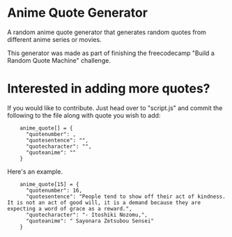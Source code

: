 # Anime Quote Generator
A random anime quote generator that generates random quotes from different anime series or movies.

This generator was made as part of finishing the freecodecamp "Build a Random Quote Machine" challenge.

# Interested in adding more quotes?
If you would like to contribute. Just head over to "script.js" and commit the following to the file along with quote you wish to add:

```
    anime_quote[] = {
      "quotenumber": ,
      "quotesentence": "",
      "quotecharacter": "",
      "quoteanime": ""
    }
```


Here's an example.
```
    anime_quote[15] = {
      "quotenumber": 16,
      "quotesentence": "People tend to show off their act of kindness. It is not an act of good will, it is a demand because they are expecting a word of grace as a reward.",
      "quotecharacter": "- Itoshiki Nozomu,",
      "quoteanime": " Sayonara Zetsubou Sensei"
    }
```
